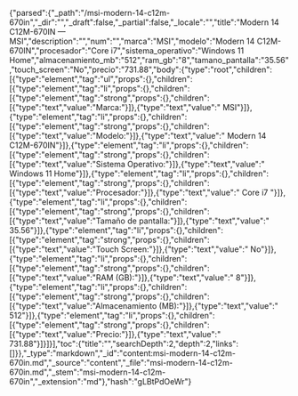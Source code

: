 {"parsed":{"_path":"/msi-modern-14-c12m-670in","_dir":"","_draft":false,"_partial":false,"_locale":"","title":"Modern 14 C12M-670IN — MSI","description":"","num":"","marca":"MSI","modelo":"Modern 14 C12M-670IN","procesador":"Core i7","sistema_operativo":"Windows 11 Home","almacenamiento_mb":"512","ram_gb":"8","tamano_pantalla":"35.56","touch_screen":"No","precio":"731.88","body":{"type":"root","children":[{"type":"element","tag":"ul","props":{},"children":[{"type":"element","tag":"li","props":{},"children":[{"type":"element","tag":"strong","props":{},"children":[{"type":"text","value":"Marca:"}]},{"type":"text","value":" MSI"}]},{"type":"element","tag":"li","props":{},"children":[{"type":"element","tag":"strong","props":{},"children":[{"type":"text","value":"Modelo:"}]},{"type":"text","value":" Modern 14 C12M-670IN"}]},{"type":"element","tag":"li","props":{},"children":[{"type":"element","tag":"strong","props":{},"children":[{"type":"text","value":"Sistema Operativo:"}]},{"type":"text","value":" Windows 11 Home"}]},{"type":"element","tag":"li","props":{},"children":[{"type":"element","tag":"strong","props":{},"children":[{"type":"text","value":"Procesador:"}]},{"type":"text","value":" Core i7 "}]},{"type":"element","tag":"li","props":{},"children":[{"type":"element","tag":"strong","props":{},"children":[{"type":"text","value":"Tamaño de pantalla:"}]},{"type":"text","value":" 35.56"}]},{"type":"element","tag":"li","props":{},"children":[{"type":"element","tag":"strong","props":{},"children":[{"type":"text","value":"Touch Screen:"}]},{"type":"text","value":" No"}]},{"type":"element","tag":"li","props":{},"children":[{"type":"element","tag":"strong","props":{},"children":[{"type":"text","value":"RAM (GB):"}]},{"type":"text","value":" 8"}]},{"type":"element","tag":"li","props":{},"children":[{"type":"element","tag":"strong","props":{},"children":[{"type":"text","value":"Almacenamiento (MB):"}]},{"type":"text","value":" 512"}]},{"type":"element","tag":"li","props":{},"children":[{"type":"element","tag":"strong","props":{},"children":[{"type":"text","value":"Precio:"}]},{"type":"text","value":" 731.88"}]}]}],"toc":{"title":"","searchDepth":2,"depth":2,"links":[]}},"_type":"markdown","_id":"content:msi-modern-14-c12m-670in.md","_source":"content","_file":"msi-modern-14-c12m-670in.md","_stem":"msi-modern-14-c12m-670in","_extension":"md"},"hash":"gLBtPdOeWr"}